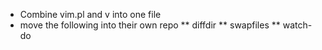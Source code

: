 * Combine vim.pl and v into one file
* move the following into their own repo
** diffdir
** swapfiles
** watch-do
